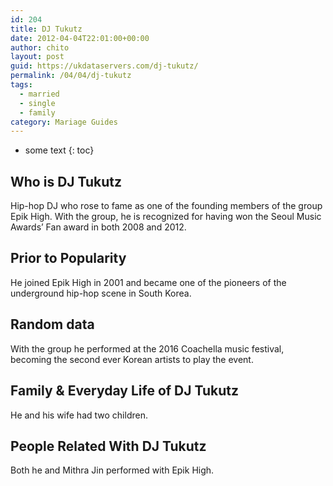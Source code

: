 ```yaml
---
id: 204
title: DJ Tukutz
date: 2012-04-04T22:01:00+00:00
author: chito
layout: post
guid: https://ukdataservers.com/dj-tukutz/
permalink: /04/04/dj-tukutz  
tags:
  - married
  - single
  - family
category: Mariage Guides
---
```


* some text
{: toc}


## Who is  DJ Tukutz
                  
                  
                  
Hip-hop DJ who rose to fame as one of the founding members of the group Epik High. With the group, he is recognized for having won the Seoul Music Awards&#8217; Fan award in both 2008 and 2012.
                  
                
                
                
## Prior to Popularity 
                  
                  
                  
He joined Epik High in 2001 and became one of the pioneers of the underground hip-hop scene in South Korea.
                  
                
                
                
## Random data 
                  
                  
                  
With the group he performed at the 2016 Coachella music festival, becoming the second ever Korean artists to play the event.
                  
                
                
                
## Family & Everyday Life of DJ Tukutz
                  
                  
                  
He and his wife had two children.
                  
                
                
                
## People Related With  DJ Tukutz
                  
                  
                  
Both he and Mithra Jin performed with Epik High.
                  
                
              
            
          
          
          
    
    
  
